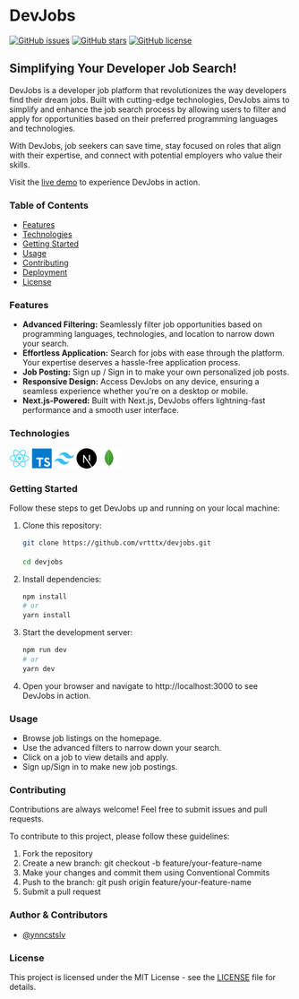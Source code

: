 # DevJobs

[![GitHub issues](https://img.shields.io/github/issues/your-username/devjobs)](https://github.com/vrtttx/devjobs/issues)
[![GitHub stars](https://img.shields.io/github/stars/your-username/devjobs)](https://github.com/vrtttx/devjobs/stargazers)
[![GitHub license](https://img.shields.io/github/license/your-username/devjobs)](https://github.com/vrtttx/devjobs/blob/main/LICENSE)

## Simplifying Your Developer Job Search!

DevJobs is a developer job platform that revolutionizes the way developers find their dream jobs. Built with cutting-edge technologies, DevJobs aims to simplify and enhance the job search process by allowing users to filter and apply for opportunities based on their preferred programming languages and technologies.

With DevJobs, job seekers can save time, stay focused on roles that align with their expertise, and connect with potential employers who value their skills.

Visit the [live demo](https://devjobs-bay-eta.vercel.app/) to experience DevJobs in action.

### Table of Contents

- [Features](#features)
- [Technologies](#technologies)
- [Getting Started](#getting-started)
- [Usage](#usage)
- [Contributing](#contributing)
- [Deployment](#deployment)
- [License](#license)

### Features

- **Advanced Filtering:** Seamlessly filter job opportunities based on programming languages, technologies, and location to narrow down your search.
- **Effortless Application:** Search for jobs with ease through the platform. Your expertise deserves a hassle-free application process.
- **Job Posting:** Sign up / Sign in to make your own personalized job posts.
- **Responsive Design:** Access DevJobs on any device, ensuring a seamless experience whether you're on a desktop or mobile.
- **Next.js-Powered:** Built with Next.js, DevJobs offers lightning-fast performance and a smooth user interface.

### Technologies

<a href="https://reactjs.org/" target="_blank" rel="noreferrer"><img src="https://raw.githubusercontent.com/devicons/devicon/master/icons/react/react-original.svg" width="36" /></a>
<a href="https://www.typescriptlang.org/" target="_blank" rel="noreferrer"><img src="https://raw.githubusercontent.com/devicons/devicon/master/icons/typescript/typescript-original.svg" width="36" /></a>
<a href="https://tailwindcss.com/" target="_blank" rel="noreferrer"><img src="https://raw.githubusercontent.com/devicons/devicon/master/icons/tailwindcss/tailwindcss-plain.svg" width="36" /></a>
<a href="https://nextjs.org/docs" target="_blank" rel="noreferrer"><img src="https://raw.githubusercontent.com/devicons/devicon/master/icons/nextjs/nextjs-original.svg" width="36" /></a>
<a href="https://www.mongodb.com/" target="_blank" rel="noreferrer"><img src="https://raw.githubusercontent.com/devicons/devicon/master/icons/mongodb/mongodb-original.svg" width="36" /></a>

### Getting Started

Follow these steps to get DevJobs up and running on your local machine:

1. Clone this repository:

   ```bash
   git clone https://github.com/vrtttx/devjobs.git

   cd devjobs
   ```

2. Install dependencies:

   ```bash
   npm install
   # or
   yarn install
   ```

3. Start the development server:

   ```bash
   npm run dev
   # or
   yarn dev
   ```

4. Open your browser and navigate to http://localhost:3000 to see DevJobs in action.

### Usage

- Browse job listings on the homepage.
- Use the advanced filters to narrow down your search.
- Click on a job to view details and apply.
- Sign up/Sign in to make new job postings.

### Contributing

Contributions are always welcome! Feel free to submit issues and pull requests.

To contribute to this project, please follow these guidelines:

1. Fork the repository
2. Create a new branch: git checkout -b feature/your-feature-name
3. Make your changes and commit them using Conventional Commits
4. Push to the branch: git push origin feature/your-feature-name
5. Submit a pull request

### Author & Contributors

- [@ynncstslv](https://github.com/ynncstslv/)

### License

This project is licensed under the MIT License - see the [LICENSE](./LICENSE) file for details.
